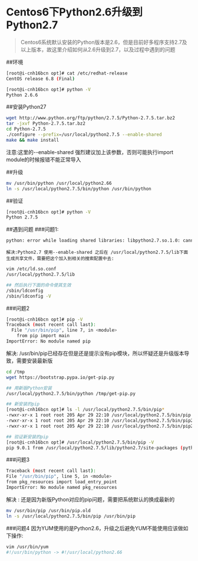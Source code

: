 # Centos6下Python2.6升级到Python2.7
>Centos6系统默认安装的Python版本是2.6，但是目前好多程序支持2.7及以上版本，故这里介绍如何从2.6升级到2.7，以及过程中遇到的问题

<!-- more -->

##环境

```bash
[root@i-cnh16bcn opt]# cat /etc/redhat-release
CentOS release 6.8 (Final)

[root@i-cnh16bcn opt]# python -V
Python 2.6.6
```

##安装Python27

```bash
wget http://www.python.org/ftp/python/2.7.5/Python-2.7.5.tar.bz2
tar -jxvf Python-2.7.5.tar.bz2
cd Python-2.7.5
./configure --prefix=/usr/local/python2.7.5 --enable-shared
make && make install
```

注意:这里的--enable-shared 强烈建议加上该参数，否则可能执行import module的时候报错不能正常导入

##升级


```bash
mv /usr/bin/python /usr/local/python2.66
ln -s /usr/local/python2.7.5/bin/python /usr/bin/python
```

##验证

```bash
[root@i-cnh16bcn opt]# python -V
Python 2.7.5
```

##遇到问题
###问题1:

```bash
python: error while loading shared libraries: libpython2.7.so.1.0: cannot open shared object file: No such file or directory
```
    解决:Python2.7 使用--enable-shared 之后在 /usr/local/python2.7.5/lib下面生成共享文件，需要把这个加入到相关的搜索配置中去:
    
```bash
vim /etc/ld.so.conf
/usr/local/python2.7.5/lib

## 然后执行下面的命令使其生效
/sbin/ldconfig
/sbin/ldconfig -V
```

###问题2

```bash
[root@i-cnh16bcn opt]# pip -V
Traceback (most recent call last):
  File "/usr/bin/pip", line 7, in <module>
    from pip import main
ImportError: No module named pip
```
解决:
/usr/bin/pip已经存在但是还是提示没有pip模块，所以怀疑还是升级版本导致，需要安装最新版


```bash
cd /tmp
wget https://bootstrap.pypa.io/get-pip.py

## 用新版Python安装
/usr/local/python2.7.5/bin/python /tmp/get-pip.py

## 新安装的pip
[root@i-cnh16bcn opt]# ls -l /usr/local/python2.7.5/bin/pip*
-rwxr-xr-x 1 root root 205 Apr 29 22:10 /usr/local/python2.7.5/bin/pip
-rwxr-xr-x 1 root root 205 Apr 29 22:10 /usr/local/python2.7.5/bin/pip2
-rwxr-xr-x 1 root root 205 Apr 29 22:10 /usr/local/python2.7.5/bin/pip2.7

## 验证新安装的pip
[root@i-cnh16bcn opt]# /usr/local/python2.7.5/bin/pip -V
pip 9.0.1 from /usr/local/python2.7.5/lib/python2.7/site-packages (python 2.7)
```

###问题3

```bash
Traceback (most recent call last): 
File "/usr/bin/pip", line 5, in <module> 
from pkg_resources import load_entry_point 
ImportError: No module named pkg_resources
```

解决 : 还是因为新版Python对应的pip问题，需要把系统默认的换成最新的


```bash
mv /usr/bin/pip /usr/bin/pip.old
ln -s /usr/local/python2.7.5/bin/pip /usr/bin/pip
```

###问题4
因为YUM使用的是Python2.6，升级之后避免YUM不能使用应该做如下操作:

```bash
vim /usr/bin/yum
#!/usr/bin/python -> #!/usr/local/python2.66
```



